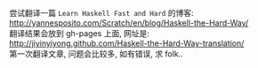 
尝试翻译一篇 `Learn Haskell Fast and Hard` 的博客:  
<http://yannesposito.com/Scratch/en/blog/Haskell-the-Hard-Way/>  
翻译结果会放到 gh-pages 上面, 网址是:  
<http://jiyinyiyong.github.com/Haskell-the-Hard-Way-translation/>  
第一次翻译文章, 问题会比较多, 如有错误, 求 folk..
